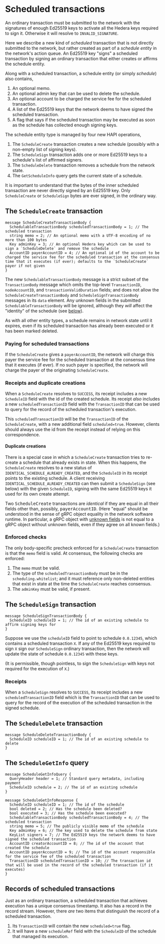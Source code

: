 # Scheduled transactions 

An ordinary transaction must be submitted to the network with the signatures 
of enough Ed25519 keys to activate all the Hedera keys required to sign it. 
Otherwise it will resolve to `INVALID_SIGNATURE`. 

Here we describe a new kind of _scheduled_ transaction that is not directly 
submitted to the network, but rather created as part of a _schedule entity_ in 
the network's action queue. An Ed25519 key "signs" a scheduled transaction
by signing an ordinary transaction that either creates or affirms the 
schedule entity.

Along with a scheduled transaction, a schedule entity (or simply _schedule_) also contains,
  1. An optional memo. 
  2. An optional admin key that can be used to delete the schedule.
  3. An optional account to be charged the service fee for the scheduled transaction.
  4. A list of the Ed25519 keys that the network deems to have signed the scheduled transaction.
  5. A flag that says if the scheduled transaction may be executed as soon as the schedule has collected enough signing keys. 

The schedule entity type is managed by four new HAPI operations,
  1. The `ScheduleCreate` transaction creates a new schedule (possibly with a non-empty list of signing keys).
  2. The `ScheduleSign` transaction adds one or more Ed25519 keys to a schedule's list of affirmed signers.
  3. The `ScheduleDelete` transaction removes a schedule from the network state.
  4. The `GetScheduleInfo` query gets the current state of a schedule.

It is important to understand that the bytes of the inner scheduled transaction are never 
directly signed by an Ed25519 key. Only `ScheduleCreate` or `ScheduleSign` bytes
are ever signed, in the ordinary way. 

## The `ScheduleCreate` transaction
  
```  
message ScheduleCreateTransactionBody {  
  SchedulableTransactionBody scheduledTransactionBody = 1; // The scheduled transaction
  string memo = 2; // An optional memo with a UTF-8 encoding of no more than 100 bytes
  Key adminKey = 3; // An optional Hedera key which can be used to sign a `ScheduleDelete` and remove the schedule
  AccountID payerAccountID = 4; // An optional id of the account to be charged the service fee for the scheduled transaction at the consensus time that it executes (if ever); defaults to the `ScheduleCreate` payer if not given
}  
```  

The new `SchedulableTransactionBody` message is a strict subset of the `TransactionBody` message which omits the
top-level `TransactionID`, `nodeAccountID`, and `transactionValidDuration` fields; and does not allow the 
`ScheduleCreateTransactionBody` and `ScheduleSignTransactionBody` messages in its `data` element. Any 
unknown fields in the submitted `SchedulableTransactionBody` will be ignored, although they _will_ affect
the "identity" of the schedule (see [below](#receipts-and-duplicate-creations)).

As with all other entity types, a schedule remains in network state until it expires, even if its scheduled 
transaction has already been executed or it has been marked deleted.

### Paying for scheduled transactions

If the `ScheduleCreate` gives a `payerAccountID`, the network will charge this payer the service fee 
for the scheduled transaction at the consensus time that it executes (if ever). If no such payer is specified, 
the network will charge the payer of the originating `ScheduleCreate`.

### Receipts and duplicate creations

When a `ScheduleCreate` resolves to `SUCCESS`, its receipt includes a new `ScheduleID` field
with the id of the created schedule. Its receipt _also_ includes a new 
`scheduledTransactionID` field with the `TransactionID` that can be used to query for the 
record of the scheduled transaction's execution. 

This `scheduledTransactionID` will be the `TransactionID` of the `ScheduleCreate`, 
with a new additional field `scheduled=true`.  However, clients should always use the id 
from the receipt instead of relying on this correspondence.

#### Duplicate creations
There is a special case in which a `ScheduleCreate` transaction tries to re-create a
schedule that already exists in state. When this happens, the `ScheduleCreate` resolves 
to a new status of `IDENTICAL_SCHEDULE_ALREADY_CREATED`, and the `ScheduleID` in its receipt points
to the existing schedule. A client receiving `IDENTICAL_SCHEDULE_ALREADY_CREATED` can
then submit a `ScheduleSign` (see below) with the given `ScheduleID`, signing with
the same Ed25519 keys it used for its own create attempt. 

Two <tt>ScheduleCreate</tt> transactions are <i>identical</i> if they are equal in all their fields 
other than, possibly, <tt>payerAccountID</tt>. (Here "equal" should be understood in the sense of 
gRPC object equality in the network software runtime. In particular, a gRPC object with 
[unknown fields](https://developers.google.com/protocol-buffers/docs/proto3#unknowns)
is not equal to a gRPC object without unknown fields, even if they agree on all known fields.)
  
### Enforced checks

The only body-specific precheck enforced for a `ScheduleCreate` transaction is that the 
`memo` field is valid. At consensus, the following checks are enforced:
  1. The `memo` must be valid.
  2. The type of the `scheduledTransactionBody` must be in the `scheduling.whitelist`; and it 
     must reference only non-deleted entities that exist in state at the time the `ScheduleCreate` 
     reaches consensus. 
  3. The `adminKey` must be valid, if present.
  
## The `ScheduleSign` transaction
  
```  
message ScheduleSignTransactionBody {  
  ScheduleID scheduleID = 1; // The id of an existing schedule to affirm signing keys for
}  
```  

Suppose we use the `scheduleID` field to point to schedule `0.0.12345`, which contains a 
scheduled transaction `X`. If any of the Ed25519 keys required to sign `X` sign 
our `ScheduleSign` ordinary transaction, then the network will update the state of 
schedule `0.0.12345` with these keys.

(It is permissible, though pointless, to sign the `ScheduleSign` with keys not 
required for the execution of `X`.)

### Receipts

When a `ScheduleSign` resolves to `SUCCESS`, its receipt includes a new 
`scheduledTransactionID` field which is the `TransactionID` that can be used to query 
for the record of the execution of the scheduled transaction in the signed schedule.
  
## The `ScheduleDelete` transaction
  
```  
message ScheduleDeleteTransactionBody {  
  ScheduleID scheduleID = 1; // The id of an existing schedule to delete
}  
```  
  
## The `ScheduleGetInfo` query
  
```  
message ScheduleGetInfoQuery {  
  QueryHeader header = 1; // Standard query metadata, including payment
  ScheduleID schedule = 2; // The id of an existing schedule
}  
  
message ScheduleGetInfoResponse {  
  ScheduleID scheduleID = 1; // The id of the schedule
  bool deleted = 2; // Has the schedule been deleted? 
  bool executed = 3; // Has the schedule been executed? 
  SchedulableTransactionBody scheduledTransactionBody = 4; // The scheduled transaction
  string memo = 5; // The publicly visible memo of the schedule
  Key adminKey = 6; // The key used to delete the schedule from state
  KeyList signers = 7; // The Ed25519 keys the network deems to have signed the scheduled transaction
  AccountID creatorAccountID = 8; // The id of the account that created the schedule
  AccountID payerAccountID = 9; // The id of the account responsible for the service fee of the scheduled transaction
  TransactionID scheduledTransactionID = 10; // The transaction id that will be used in the record of the scheduled transaction (if it executes)
}  
```  
  
## Records of scheduled transactions

Just as an ordinary transaction, a scheduled transaction that achieves execution has a unique consensus timestamp.
It also has a record in the record stream. However, there _are_ two items that distinguish the record of a 
scheduled transaction.
  1. Its `TransactionID` will contain the new `scheduled=true` flag.
  2. It will have a new `scheduleRef` field with the `ScheduleID` of the schedule that managed its execution.
